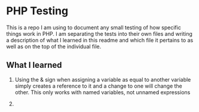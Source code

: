 # PHP Testing

This is a repo I am using to document any small testing of how specific things work in PHP. I am separating the tests into their own files and writing a description of what I learned in this readme and which file it pertains to as well as on the top of the individual file.

## What I learned

1. Using the & sign when assigning a variable as equal to another variable simply creates a reference to it and a change to one will change the other. This only works with named variables, not unnamed expressions

2.
